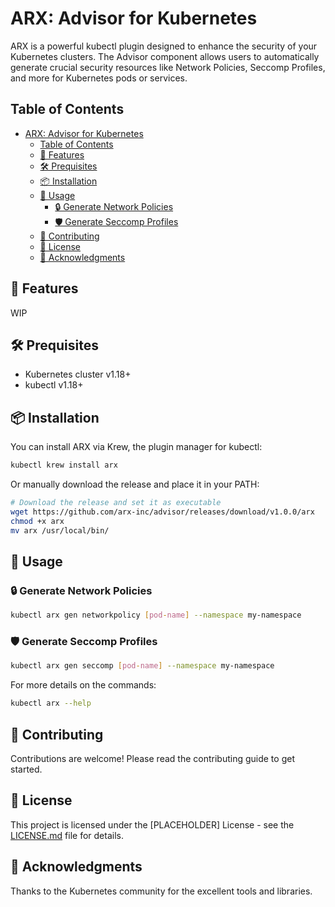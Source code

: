 # ARX: Advisor for Kubernetes

ARX is a powerful kubectl plugin designed to enhance the security of your Kubernetes clusters. The Advisor component allows users to automatically generate crucial security resources like Network Policies, Seccomp Profiles, and more for Kubernetes pods or services.

## Table of Contents
- [ARX: Advisor for Kubernetes](#arx-advisor-for-kubernetes)
  - [Table of Contents](#table-of-contents)
  - [🌟 Features](#-features)
  - [🛠️ Prequisites](#️-prequisites)
  - [📦 Installation](#-installation)
  - [🔨 Usage](#-usage)
    - [🔒 Generate Network Policies](#-generate-network-policies)
    - [🛡️ Generate Seccomp Profiles](#️-generate-seccomp-profiles)
  - [🤝 Contributing](#-contributing)
  - [📄 License](#-license)
  - [🙏 Acknowledgments](#-acknowledgments)

## 🌟 Features

WIP

## 🛠️ Prequisites

- Kubernetes cluster v1.18+
- kubectl v1.18+

## 📦 Installation

You can install ARX via Krew, the plugin manager for kubectl:

```bash
kubectl krew install arx
```

Or manually download the release and place it in your PATH:

```bash
# Download the release and set it as executable
wget https://github.com/arx-inc/advisor/releases/download/v1.0.0/arx
chmod +x arx
mv arx /usr/local/bin/
```

## 🔨 Usage

### 🔒 Generate Network Policies

```bash
kubectl arx gen networkpolicy [pod-name] --namespace my-namespace
```

### 🛡️ Generate Seccomp Profiles

```bash
kubectl arx gen seccomp [pod-name] --namespace my-namespace
```

For more details on the commands:

```bash
kubectl arx --help
```

## 🤝 Contributing

Contributions are welcome! Please read the contributing guide to get started.

## 📄 License

This project is licensed under the [PLACEHOLDER] License - see the [LICENSE.md](LICENSE.md) file for details.

## 🙏 Acknowledgments

Thanks to the Kubernetes community for the excellent tools and libraries.
